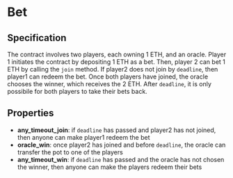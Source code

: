 # Bet

## Specification
The contract involves two players, each owning 1 ETH, and an oracle. Player 1 initiates the contract by depositing 1 ETH as a bet. Then, player 2 can bet 1 ETH by calling the `join` method. If player2 does not join by `deadline`, then player1 can redeem the bet. Once both players have joined, the oracle chooses the winner, which receives the 2 ETH. After `deadline`, it is only possibile for both players to take their bets back.

## Properties
- **any_timeout_join**: if `deadline` has passed and player2 has not joined, then anyone can make player1 redeem the bet
- **oracle_win**: once player2 has joined and before `deadline`, the oracle can transfer the pot to one of the players
- **any_timeout_win**: if `deadline` has passed and the oracle has not chosen the winner, then anyone can make the players redeem their bets